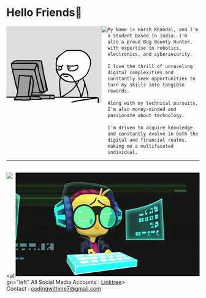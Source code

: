 # Hello Friends👋

<div>
  
  <img align="left" src="https://github.com/Hk-Hacker-Harsh/Hk-Hacker-Harsh/blob/Root/Files/gif2.gif" width="248" height="200" />
  <img align="left" height="260vh" src="https://upload.wikimedia.org/wikipedia/commons/3/3d/1_120_transparent.png">

</div>

  
```
My Name is Harsh Khandal, and I'm a Student based in India. I'm also a proud Bug Bounty Hunter, with expertise in robotics, electronics, and cybersecurity.

I love the thrill of unraveling digital complexities and constantly seek opportunities to turn my skills into tangible rewards.

Along with my technical pursuits, I'm also money-minded and passionate about technology.

I'm driven to acquire knowledge and constantly evolve in both the digital and financial realms, making me a multifaceted individual.
```

---

<br>
<img align="right" src="https://github.com/Hk-Hacker-Harsh/Hk-Hacker-Harsh/blob/Root/Files/gif1.gif" width="480" height="270" />
<img align="left" height="260vh" src="https://upload.wikimedia.org/wikipedia/commons/3/3d/1_120_transparent.png">

<br>

<align="left" All Social Media Accounts : [Linktree](https://linktr.ee/Hk.Hacker)>
<br>
Contact : codingwithme7@gmail.com
<!--
**Hk-Hacker-Harsh/Hk-Hacker-Harsh** is a ✨ _special_ ✨ repository because its `README.md` (this file) appears on your GitHub profile.

Here are some ideas to get you started:

- 🔭 I’m currently working on ...
- 🌱 I’m currently learning ...
- 👯 I’m looking to collaborate on ...
- 🤔 I’m looking for help with ...
- 💬 Ask me about ...
- 📫 How to reach me: ...
- 😄 Pronouns: ...
- ⚡ Fun fact: ...
-->

